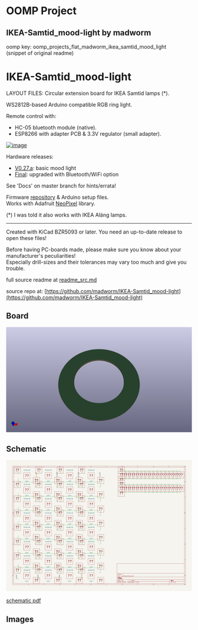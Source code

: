 # OOMP Project  
## IKEA-Samtid_mood-light  by madworm  
  
oomp key: oomp_projects_flat_madworm_ikea_samtid_mood_light  
(snippet of original readme)  
  
  
IKEA-Samtid_mood-light  
======================  
  
LAYOUT FILES: Circular extension board for IKEA Samtid lamps (*).  
  
WS2812B-based Arduino compatible RGB ring light.   
  
Remote control with:  
  
* HC-05 bluetooth module (native).  
* ESP8266 with adapter PCB & 3.3V regulator (small adapter).  
  
[![image](/Docs/V027a_lit-up.jpg)](/Docs/V027a_lit-up.jpg)  
  
  
Hardware releases:   
  
* [V0.27.a](https://github.com/madworm/IKEA-Samtid_mood-light/releases/tag/V0.27.a): basic mood light  
* [Final](https://github.com/madworm/IKEA-Samtid_mood-light/releases/tag/Final): upgraded with Bluetooth/WiFi option  
  
See 'Docs' on master branch for hints/errata!  
  
Firmware [repository](https://github.com/madworm/IKEA-Samtid_mood-light_FW) & Arduino setup files.  
Works with Adafruit [NeoPixel](https://github.com/adafruit/Adafruit_NeoPixel) library.  
  
  
(*) I was told it also works with IKEA Aläng lamps.  
  
  
---  
  
Created with KiCad BZR5093 or later. You need an up-to-date release to open these files!  
  
Before having PC-boards made, please make sure you know about your manufacturer's peculiarities!  
Especially drill-sizes and their tolerances may vary too much and give you trouble.  
  
  
  full source readme at [readme_src.md](readme_src.md)  
  
source repo at: [https://github.com/madworm/IKEA-Samtid_mood-light](https://github.com/madworm/IKEA-Samtid_mood-light)  
## Board  
  
[![working_3d.png](working_3d_600.png)](working_3d.png)  
## Schematic  
  
[![working_schematic.png](working_schematic_600.png)](working_schematic.png)  
  
[schematic pdf](working_schematic.pdf)  
## Images  
